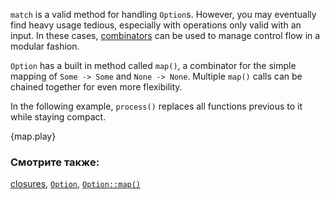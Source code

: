 `match` is a valid method for handling `Option`s. However, you may
eventually find heavy usage tedious, especially with operations only valid
with an input. In these cases, [combinators][combinators] can be used to
manage control flow in a modular fashion.

`Option` has a built in method called `map()`, a combinator for the simple
mapping of `Some -> Some` and `None -> None`. Multiple `map()` calls can be
chained together for even more flexibility.

In the following example, `process()` replaces all functions previous
to it while staying compact.

{map.play}

### Смотрите также:

[closures][closures], [`Option`][option], [`Option::map()`][map]

[combinators]: https://doc.rust-lang.org/book/glossary.html#combinators
[closures]: ../../fn/closures.html
[option]: https://doc.rust-lang.org/std/option/enum.Option.html
[map]: https://doc.rust-lang.org/std/option/enum.Option.html#method.map
